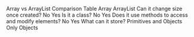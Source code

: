 Array vs ArrayList Comparison Table
Array	ArrayList
Can it change size once created?	No	Yes
Is it a class?	No	Yes
Does it use methods to access and modify elements?	No	Yes
What can it store?	Primitives and Objects	Only Objects
